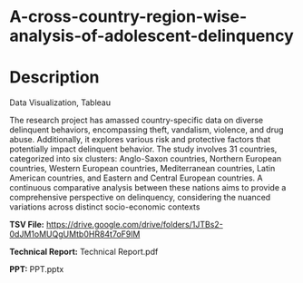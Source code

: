 # A-cross-country-region-wise-analysis-of-adolescent-delinquency

# Description
Data Visualization, Tableau

The research project has amassed country-specific data on diverse delinquent behaviors, encompassing theft, vandalism, violence, and drug abuse. Additionally, it explores various risk and protective factors that potentially impact delinquent behavior. The study involves 31 countries, categorized into six clusters: Anglo-Saxon countries, Northern European countries, Western European countries, Mediterranean countries, Latin American countries, and Eastern and Central European countries. A continuous comparative analysis between these nations aims to provide a comprehensive perspective on delinquency, considering the nuanced variations across distinct socio-economic contexts

**TSV File:**
https://drive.google.com/drive/folders/1JTBs2-0dJM1oMUQgUMtb0HR84t7oF9lM

**Technical Report:**
Technical Report.pdf

**PPT:**
PPT.pptx
